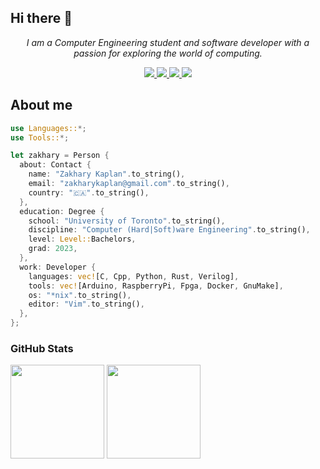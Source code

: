 ## Hi there 👋

<!--
**zakharykaplan/zakharykaplan** is a ✨ _special_ ✨ repository because its `README.md` (this file) appears on your GitHub profile.
-->

<p align="center">
  <i>
    I am a Computer Engineering student and software developer with a passion for exploring the world of computing.
  </i>
</p>

<p align="center">
  <a href="https://github.com/zakharykaplan">
    <img src="https://img.shields.io/github/followers/zakharykaplan?label=Follow&style=social"/>
  </a>
  <a href="https://www.linkedin.com/in/zakharykaplan">
    <img src="https://img.shields.io/badge/-Connect-blue?style=flat&logo=linkedin"/>
  </a>
  <a href="mailto:zakharykaplan@gmail.com">
    <img src="https://img.shields.io/badge/-Email-red?style=flat&logo=gmail&logoColor=white"/>
  </a>
  <a href="https://zakharykaplan.ca">
    <img src="https://img.shields.io/badge/-Homepage-grey?style=flat&logo=safari&logoColor=white"/>
  </a>
</p>

## About me

```rust
use Languages::*;
use Tools::*;

let zakhary = Person {
  about: Contact {
    name: "Zakhary Kaplan".to_string(),
    email: "zakharykaplan@gmail.com".to_string(),
    country: "🇨🇦".to_string(),
  },
  education: Degree {
    school: "University of Toronto".to_string(),
    discipline: "Computer (Hard|Soft)ware Engineering".to_string(),
    level: Level::Bachelors,
    grad: 2023,
  },
  work: Developer {
    languages: vec![C, Cpp, Python, Rust, Verilog],
    tools: vec![Arduino, RaspberryPi, Fpga, Docker, GnuMake],
    os: "*nix".to_string(),
    editor: "Vim".to_string(),
  },
};
```

### GitHub Stats

<p>
  <img height="150" src="https://github-readme-stats.vercel.app/api?username=zakharykaplan&layout=compact&count_private=true&show_icons=true"/>
  <img height="150" src="https://github-readme-stats.vercel.app/api/top-langs/?username=zakharykaplan&layout=compact"/>
</p>
